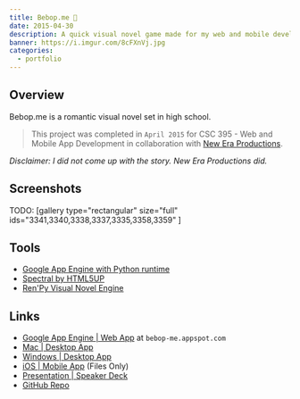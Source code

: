 ```yaml
---
title: Bebop.me 💑
date: 2015-04-30
description: A quick visual novel game made for my web and mobile development class using the Ren’Py Visual Novel Engine.
banner: https://i.imgur.com/8cFXnVj.jpg
categories:
  - portfolio
---
```


## Overview

Bebop.me is a romantic visual novel set in high school.

> This project was completed in `April 2015` for CSC 395 - Web and Mobile App Development in collaboration with [New Era Productions](https://www.linkedin.com/in/chamberscalvin).

_Disclaimer: I did not come up with the story. New Era Productions did._

## Screenshots

TODO: [gallery type="rectangular" size="full" ids="3341,3340,3338,3337,3335,3358,3359" ]

## Tools

* [Google App Engine with Python runtime](https://cloud.google.com/appengine/docs)
* [Spectral by HTML5UP](https://html5up.net/spectral)
* [Ren'Py Visual Novel Engine](https://www.renpy.org/)

## Links

* [Google App Engine | Web App](https://bebop-me.appspot.com) at `bebop-me.appspot.com`
* [Mac | Desktop App](https://drive.google.com/file/d/0BxibmGV5GFRjUko3UTVfbDBfLTg/view)
* [Windows | Desktop App](https://drive.google.com/file/d/0BxibmGV5GFRjWVc0Q01NZ29CN1k/view)
* [iOS | Mobile App](https://drive.google.com/file/d/0BxibmGV5GFRjSjRwb0dwWDFtZXc/view) (Files Only)
* [Presentation | Speaker Deck](https://speakerdeck.com/fvcproductions/bebop-dot-me)
* [GitHub Repo](https://github.com/fvcproductions/Projects/tree/master/Bebop.me)
